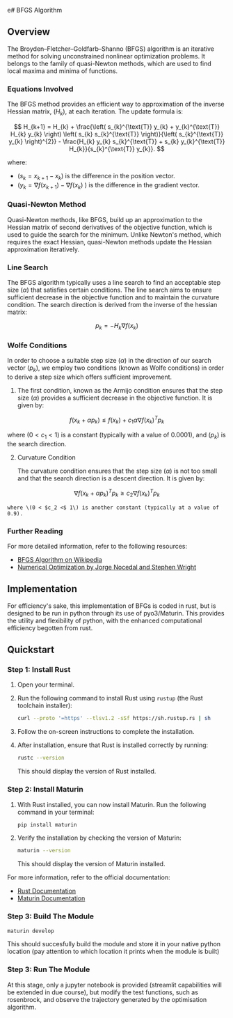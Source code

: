 e# BFGS Algorithm
## Overview

The Broyden–Fletcher–Goldfarb–Shanno (BFGS) algorithm is an iterative method for solving unconstrained nonlinear optimization problems. It belongs to the family of quasi-Newton methods, which are used to find local maxima and minima of functions.

### Equations Involved

The BFGS method provides an efficient way to approximation of the inverse Hessian matrix, \($H_k$\), at each iteration. The update formula is:

$$
H_{k+1} = H_{k} + \frac{\left( s_{k}^{\text{T}} y_{k} + y_{k}^{\text{T}} H_{k} y_{k} \right) \left( s_{k} s_{k}^{\text{T}} \right)}{\left( s_{k}^{\text{T}} y_{k} \right)^{2}} - \frac{H_{k} y_{k} s_{k}^{\text{T}} + s_{k} y_{k}^{\text{T}} H_{k}}{s_{k}^{\text{T}} y_{k}}.
$$

where:
- \($s_k = x_{k+1} - x_k$\) is the difference in the position vector.
- \($y_k = \nabla f(x_{k+1}) - \nabla f(x_k)$ \) is the difference in the gradient vector.

### Quasi-Newton Method

Quasi-Newton methods, like BFGS, build up an approximation to the Hessian matrix of second derivatives of the objective function, which is used to guide the search for the minimum. Unlike Newton's method, which requires the exact Hessian, quasi-Newton methods update the Hessian approximation iteratively.

### Line Search

The BFGS algorithm typically uses a line search to find an acceptable step size \($\alpha$\) that satisfies certain conditions. The line search aims to ensure sufficient decrease in the objective function and to maintain the curvature condition. The search direction is derived from the inverse of the hessian matrix:

$$
p_k = - H_k \nabla f(x_{k})
$$

### Wolfe Conditions
In order to choose a suitable step size \($\alpha$\) in the direction of our search vector \($p_k$\), we employ two conditions (known as Wolfe conditions) in order to derive a step size which offers sufficient improvement.


1. The first condition, known as the Armijo condition ensures that the step size \($\alpha$\) provides a sufficient decrease in the objective function. It is given by:

$$
f(x_k + \alpha p_k) \leq f(x_k) + c_1 \alpha \nabla f(x_k)^T p_k 
$$

where \($0 < c_1 < 1$\) is a constant (typically with a value of 0.0001), and \($p_k$\) is the search direction.

2. Curvature Condition
    
    The curvature condition ensures that the step size \($\alpha$\) is not too small and that the search direction is a descent direction. It is given by:
    
$$
\nabla f(x_k + \alpha p_k)^T p_k \geq c_2 \nabla f(x_k)^T p_k 
$$
    
    where \(0 < $c_2 <$ 1\) is another constant (typically at a value of 0.9).

### Further Reading


For more detailed information, refer to the following resources:
- [BFGS Algorithm on Wikipedia](https://en.wikipedia.org/wiki/BFGS_method)
- [Numerical Optimization by Jorge Nocedal and Stephen Wright](https://www.springer.com/gp/book/9780387303031)

## Implementation

For efficiency's sake, this implementation of BFGs is coded in rust, but is designed to be run in python through its use of pyo3/Maturin. This provides the utility and flexibility of python, with the enhanced computational efficiency begotten from rust.

## Quickstart

### Step 1: Install Rust

1. Open your terminal.
2. Run the following command to install Rust using `rustup` (the Rust toolchain installer):

    ```sh
    curl --proto '=https' --tlsv1.2 -sSf https://sh.rustup.rs | sh
    ```

3. Follow the on-screen instructions to complete the installation.
4. After installation, ensure that Rust is installed correctly by running:

    ```sh
    rustc --version
    ```

    This should display the version of Rust installed.

### Step 2: Install Maturin

1. With Rust installed, you can now install Maturin. Run the following command in your terminal:

    ```sh
    pip install maturin
    ```

2. Verify the installation by checking the version of Maturin:

    ```sh
    maturin --version
    ```

    This should display the version of Maturin installed.

For more information, refer to the official documentation:
- [Rust Documentation](https://www.rust-lang.org/learn)
- [Maturin Documentation](https://maturin.rs/)

### Step 3: Build The Module

```sh
maturin develop
```

This should succesfully build the module and store it in your native python location (pay attention to which location it prints when the module is built)

### Step 3: Run The Module

At this stage, only a jupyter notebook is provided (streamlit capabilities will be extended in due course), but modify the test functions, such as rosenbrock, and observe the trajectory generated by the optimisation algorithm.

